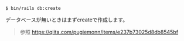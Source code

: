 
```shell
$ bin/rails db:create
```

データベースが無いときはまずcreateで作成します。

>参照
>https://qiita.com/pugiemonn/items/e237b73025d8db8545bf